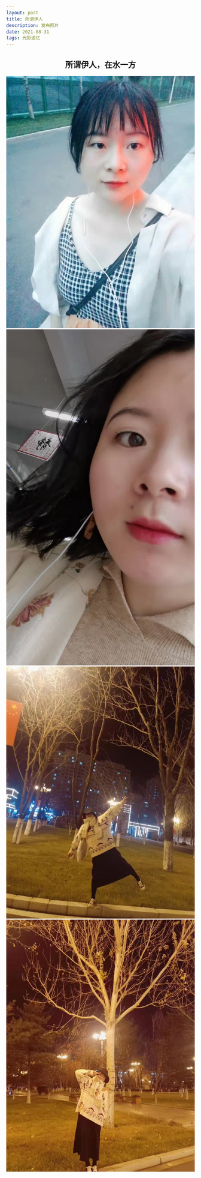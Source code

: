 ```yaml
---
layout: post
title: 所谓伊人
description: 发布照片
date: 2021-08-31
tags: 光影追忆 
---
```


## <center>**所谓伊人，在水一方**<center>

<img src="\images\posts\001.jpg" />
<img src="\images\posts\002.jpg" />
<img src="\images\posts\003.jpg" />
<img src="\images\posts\004.jpg" />

